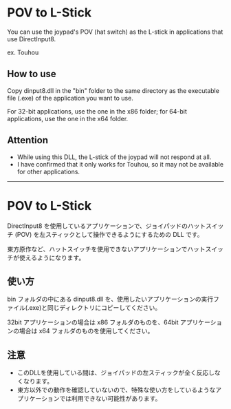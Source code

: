 # POV to L-Stick

You can use the joypad's POV (hat switch) as the L-stick in applications that use DirectInput8.

ex. Touhou

## How to use

Copy dinput8.dll in the "bin" folder to the same directory as the executable file (.exe) of the application you want to use.

For 32-bit applications, use the one in the x86 folder; for 64-bit applications, use the one in the x64 folder.

## Attention

* While using this DLL, the L-stick of the joypad will not respond at all.
* I have confirmed that it only works for Touhou, so it may not be available for other applications.

---

# POV to L-Stick

DirectInput8 を使用しているアプリケーションで、ジョイパッドのハットスイッチ (POV) を左スティックとして操作できるようにするための DLL です。

東方原作など、ハットスイッチを使用できないアプリケーションでハットスイッチが使えるようになります。

## 使い方

bin フォルダの中にある dinput8.dll を、使用したいアプリケーションの実行ファイル(.exe)と同じディレクトリにコピーしてください。

32bit アプリケーションの場合は x86 フォルダのものを、64bit アプリケーションの場合は x64 フォルダのものを使用してください。

## 注意

* このDLLを使用している間は、ジョイパッドの左スティックが全く反応しなくなります。
* 東方以外での動作を確認していないので、特殊な使い方をしているようなアプリケーションでは利用できない可能性があります。
